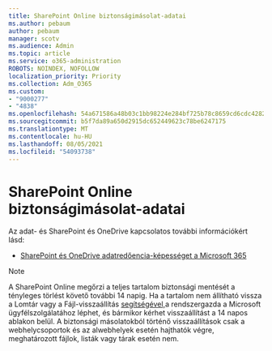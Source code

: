 ```yaml
---
title: SharePoint Online biztonságimásolat-adatai
ms.author: pebaum
author: pebaum
manager: scotv
ms.audience: Admin
ms.topic: article
ms.service: o365-administration
ROBOTS: NOINDEX, NOFOLLOW
localization_priority: Priority
ms.collection: Adm_O365
ms.custom:
- "9000277"
- "4838"
ms.openlocfilehash: 54a671586a48b03c1bb98224e284bf725b78c8659cd6cdc428218cde5d99b841
ms.sourcegitcommit: b5f7da89a650d2915dc652449623c78be6247175
ms.translationtype: MT
ms.contentlocale: hu-HU
ms.lasthandoff: 08/05/2021
ms.locfileid: "54093738"
---
```

# <a name="sharepoint-online-backup-information"></a>SharePoint Online biztonságimásolat-adatai

Az adat- és SharePoint és OneDrive kapcsolatos további információkért lásd:

- [SharePoint és OneDrive adatredőencia-képességet a Microsoft 365](https://docs.microsoft.com/compliance/assurance/assurance-sharepoint-onedrive-data-resiliency)

> [!NOTE]
> A SharePoint Online megőrzi a teljes tartalom biztonsági mentését a tényleges törlést követő további 14 napig. Ha a tartalom nem [](https://support.microsoft.com/office/restore-deleted-items-from-the-site-collection-recycle-bin-5fa924ee-16d7-487b-9a0a-021b9062d14b) állítható vissza a Lomtár vagy a Fájl-visszaállítás [segítségével,](https://support.microsoft.com/office/restore-your-onedrive-fa231298-759d-41cf-bcd0-25ac53eb8a15)a rendszergazda a Microsoft ügyfélszolgálatához léphet, és bármikor kérhet visszaállítást a 14 napos ablakon belül. A biztonsági másolatokból történő visszaállítások csak a webhelycsoportok és az alwebhelyek esetén hajthatók végre, meghatározott fájlok, listák vagy tárak esetén nem.
